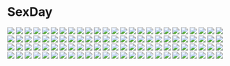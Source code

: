 # SexDay
![](https://konachan.com/jpeg/20af2b97cd2e7f6c62afee8d2a426142/Konachan.com%20-%20126106%20blood%20blush%20breasts%20censored%20dress%20fang%20game_cg%20long_hair%20male%20nipples%20nopan%20pink_hair%20purple_hair%20pussy_juice%20sex%20short_hair%20tears%20twintails.jpg)
![](https://konachan.com/image/2987ed9710eb0bc32d36a556bd7bf1e8/Konachan.com%20-%2093006%20black_rock_shooter%20blood%20bra%20kuroi_mato%20tears%20twintails%20underwear%20xai.jpg)
![](https://konachan.com/image/f7c85841d5243fd8430299cea0805544/Konachan.com%20-%20299010%20animal%20animal_ears%20gray_eyes%20gray_hair%20jpeg_artifacts%20maou_renjishi%20mouse%20mousegirl%20original%20pantyhose.jpg)
![](https://konachan.com/image/2663dbbcafb71210803eb54804e673bb/Konachan.com%20-%20184838%20black_hair%20blue_eyes%20blue_hair%20building%20city%20gloves%20gun_gale_online%20kirigaya_kazuto%20long_hair%20male%20shinon_%28sao%29%20short_hair%20thighhighs%20yuugure.jpg)
![](https://konachan.com/jpeg/47a1746f4066bea44eef742a8ad627be/Konachan.com%20-%20183819%20bow%20bra%20brown_hair%20cube%20game_cg%20green_eyes%20kantoku%20minagawa_yuuhi%20navel%20panties%20school_uniform%20skirt%20underwear%20undressing%20your_diary.jpg)
![](https://konachan.com/jpeg/e37d52903b86fd2d516806af8aabd5e9/Konachan.com%20-%20273221%202girls%20azur_lane%20breasts%20brown_hair%20clouds%20dress%20garter%20gray_hair%20hoodie%20katana%20kneehighs%20long_hair%20ponytail%20sky%20sunset%20sword%20thighhighs%20water%20weapon.jpg)
![](https://konachan.com/image/2f2ed494103ad0e6441138ad801096be/Konachan.com%20-%20208665%20animal_ears%20blonde_hair%20blue_eyes%20breasts%20long_hair%20navel%20nipples%20no_bra%20racoon-kun%20seeu%20shirt_lift%20skirt%20thighhighs%20vocaloid%20watermark.jpg)
![](https://konachan.com/jpeg/f7f267786fa864851ace5dfe6f20cabb/Konachan.com%20-%20298312%20akasaai%20breasts%20cameltoe%20cleavage%20fate_grand_order%20fate_%28series%29%20flowers%20gloves%20japanese_clothes%20long_hair%20pink_eyes%20pink_hair%20scan%20water.jpg)
![](https://konachan.com/jpeg/344081575a6c3dd90f8cff3ebba8fac2/Konachan.com%20-%20249577%20annin_doufu%20idolmaster%20idolmaster_cinderella_girls%20idolmaster_cinderella_girls_starlight_stage%20kamiya_nao.jpg)
![](https://konachan.com/image/8d866822e210e2136a132a786ccaf769/Konachan.com%20-%20275691%20aqua_eyes%20ass%20ass_grab%20blush%20braids%20breasts%20cleavage%20garter%20headband%20kneehighs%20long_hair%20muloli%20navel%20tail%20thighhighs%20twintails%20wink%20wristwear.jpg)
![](https://konachan.com/jpeg/3fbc9732fdbfc410041e905f984e04e8/Konachan.com%20-%2030667%20akikan%21%20daichi_kakeru%20melon%20suzuhira_hiro%20tenkuuji_najimi.jpg)
![](https://konachan.com/image/2d8a873219b3d475c2b0581bb82bdf01/Konachan.com%20-%20260250%202girls%20blue_eyes%20blue_hair%20blush%20bunny%20fang%20original%20park%20pomujoynet1%20red_eyes%20red_hair%20scarf%20signed%20snow%20snowman%20tree%20valentine%20winter.jpg)
![](https://konachan.com/image/8a9fb64ae0d48fac5f5e7126f99af559/Konachan.com%20-%2033476%20.hack__%20.hack__g.u.%20.hack__link%20.hack__roots%20haseo.jpg)
![](https://konachan.com/image/789000a378ebd740380085dadd34c9d8/Konachan.com%20-%20170200%20bow%20chain%20drink%20food%20hakurei_reimu%20hat%20horns%20ibuki_suika%20long_hair%20male%20miko%20monochrome%20short_hair%20sketch%20sleeping%20touhou%20witch%20yakumo_yukari%20zaxzero.jpg)
![](https://konachan.com/image/428c29fc9c6dc8862532f2656310ea8a/Konachan.com%20-%20255550%20black_hair%20blush%20breasts%20brown_eyes%20cleavage%20idolmaster%20idolmaster_cinderella_girls%20ishii_takuma%20kohinata_miho%20necklace%20short_hair%20wink.jpg)
![](https://konachan.com/image/0fc35320f11b412c060aed16d30a6fcb/Konachan.com%20-%2054246%20hat%20long_hair%20patchouli_knowledge%20purple_eyes%20purple_hair%20touhou%20white.jpg)
![](https://konachan.com/image/0619fc86daba0fdad482a002cdd281ab/Konachan.com%20-%20165116%20amino_dopple%20anthropomorphism%20ass%20blonde_hair%20boots%20elbow_gloves%20gloves%20gray_eyes%20headband%20long_hair%20nopan%20rensouhou-chan%20skirt%20thighhighs%20water%20wink.jpg)
![](https://konachan.com/image/54668381958fd3dabc90597958ccf5fa/Konachan.com%20-%20198971%20ass%20breasts%20cleavage%20dark_skin%20glasses%20group%20hunie_pop%20kaskia%20kneehighs%20panties%20skirt%20sport%20tagme%20tennis%20underwear%20upskirt%20wristwear%20yumi_aiko.jpg)
![](https://konachan.com/jpeg/14be555bd87434d804dcff56764e495a/Konachan.com%20-%2057611%20honey_coming%20shichiri_yuma.jpg)
![](https://konachan.com/image/0a275aa4fca6fe08e8b34f70bf80370d/Konachan.com%20-%208162%20christmas%20fujimiya_chisa%20gift_%28visual_novel%29%20kamishiro_yukari.jpg)
![](https://konachan.com/image/1c700303cf9fbf5f9426293aec7d8086/Konachan.com%20-%2070153%20blush%20meiko%20red_eyes%20red_hair%20short_hair%20skirt%20vocaloid%20zoom_layer.jpg)
![](https://konachan.com/image/21f2b5bcc734ef6d7ff4c661c868ed7a/Konachan.com%20-%20227344%20abyssal_mine%20anthropomorphism%20ass%20barefoot%20beach%20bikini%20blue_eyes%20blush%20gray_hair%20kantai_collection%20red_eyes%20red_hair%20short_hair%20swimsuit%20tentacles.jpg)
![](https://konachan.com/jpeg/5a0da65854bce220f92f0fa7af0eac97/Konachan.com%20-%20254702%202girls%20aqua_hair%20ass%20bed%20braids%20brown_eyes%20game_cg%20gloves%20green_hair%20long_hair%20ponytail%20pussy%20pussy_juice%20skirt%20spread_legs%20thighhighs%20uncensored.jpg)
![](https://konachan.com/image/e4e246ac469ef00db3b376dd46779834/Konachan.com%20-%2045226%20animal_ears%20brown_hair%20catgirl%20chen%20chibi%20hat%20red%20red_eyes%20short_hair%20tail%20touhou%20zoom_layer.jpg)
![](https://konachan.com/image/a0871a4d1deba2fc7cb012c5823a301f/Konachan.com%20-%20199250%20animal_ears%20bow%20breasts%20cleavage%20cosplay%20nishikino_maki%20purple_eyes%20red_hair%20see_through%20short_hair%20skirt%20tail%20tucana%20wristwear.jpg)
![](https://konachan.com/image/a48d2b7716be89376ff533066885539f/Konachan.com%20-%2039951%20aquaplus%20kouno_harumi%20leaf%20mitsumi_misato%20to_heart%20to_heart_2%20to_heart_2_another_days.jpg)
![](https://konachan.com/image/fdff296158152e28dafd6f43a7e8a98c/Konachan.com%20-%20109989%20aleksi%20harry_potter%20luna_lovegood.jpg)
![](https://konachan.com/image/c416d44ac2ebf4295745ee8edff1a992/Konachan.com%20-%20165721%20animal_ears%20fan%20hat%20japanese_clothes%20original%20salay%20tail.jpg)
![](https://konachan.com/jpeg/7146eb07419c8f4fca45ac4b4cc9073b/Konachan.com%20-%20132511%202girls%20bow%20cherry_blossoms%20flowers%20hakurei_reimu%20horns%20ibuki_suika%20japanese_clothes%20miko%20ryosios%20torii%20touhou%20yellow_eyes.jpg)
![](https://konachan.com/jpeg/7c8a1173ce286effc26b1e5ed111564d/Konachan.com%20-%20285917%20animal%20bed%20blue_eyes%20blush%20book%20cat%20dress%20food%20fruit%20green_eyes%20green_hair%20long_hair%20original%20red_hair%20strawberry%20tail%20techgirl%20thighhighs%20watermark.jpg)
![](https://konachan.com/jpeg/3427ffdc6a0c7fe898f1f5b5e155857a/Konachan.com%20-%20157914%20grass%20himekaidou_hatate%20inubashiri_momiji%20red_eyes%20rikkido%20shameimaru_aya%20touhou%20white_hair%20wolfgirl.jpg)
![](https://konachan.com/jpeg/84d37ee99c0f32dd4d02440241f31a2a/Konachan.com%20-%2030952%20hayasaka_hiyori%20mizuiro%20white.jpg)
![](https://konachan.com/jpeg/2bc34d55374b51f896ace761f2a76d2f/Konachan.com%20-%20149441%20blue_hair%20blush%20breasts%20censored%20cube%20game_cg%20green_eyes%20kanekiyo_miwa%20kurano_ema%20long_hair%20navel%20nipples%20no_bra%20penis%20pussy%20pussy_juice%20shirt_lift.jpg)
![](https://konachan.com/image/d021e4216f3c9f62d63a97b9a7d0e7b9/Konachan.com%20-%2021340%20chii%20chobits.jpg)
![](https://konachan.com/jpeg/492f5b5fd5062c0f5a6ccac150fab67c/Konachan.com%20-%20245366%20bellabow%20horikawa_raiko%20red_eyes%20red_hair%20shirt%20tie%20touhou.jpg)
![](https://konachan.com/image/2700fd950e9f3dc638f23a793f4949f6/Konachan.com%20-%20197333%20aqua_eyes%20aqua_hair%20blush%20choker%20dress%20hatsune_miku%20headdress%20hoodie%20instrument%20leaves%20long_hair%20sa_%28h28085%29%20vocaloid%20wristwear.jpg)
![](https://konachan.com/image/cde2f4aa4141add0624561337a6202e0/Konachan.com%20-%20158104%20blonde_hair%20blue_eyes%20blush%20bow%20braids%20dress%20headband%20heart%20ia%20kanipanda%20vocaloid%20wink.jpg)
![](https://konachan.com/image/93f1c9ab8a7543b95477617a1850121c/Konachan.com%20-%209359%20astaroth%20shinrabanshou.jpg)
![](https://konachan.com/jpeg/d47d919b968cca7135c4a3365356bdf9/Konachan.com%20-%20258153%20aliasing%20aqua_eyes%20armor%20blush%20fate_grand_order%20fate_%28series%29%20long_hair%20meltryllis%20navel%20purple_hair%20samoore.jpg)
![](https://konachan.com/image/27da737f16386d702b8245c3dd95e09e/Konachan.com%20-%20180064%20blush%20bow%20brown_hair%20building%20dress%20flowers%20gloves%20green_eyes%20hat%20jpeg_artifacts%20kinomoto_sakura%20moonknives%20petals%20short_hair%20sky%20thighhighs%20wings.jpg)
![](https://konachan.com/image/4698c9a571ef515edc6663adf272aebb/Konachan.com%20-%20196114%20animal_ears%20anthropomorphism%20ass%20breasts%20bunny_ears%20bunnygirl%20cleavage%20glasses%20group%20hiei_%28kancolle%29%20kantai_collection%20kongou_%28kancolle%29%20sasayuki%20tail.jpg)
![](https://konachan.com/jpeg/e6df9c68f1135883b7cf2e9109afdbfc/Konachan.com%20-%20174758%20ass%20bed%20blush%20cameltoe%20game_cg%20green_eyes%20hoodie%20ichiban_janakya_dame_desu_ka%3F%20nanase_meruchi%20pantyhose%20rosebleu%20shijou_sango%20short_hair%20white_hair.jpg)
![](https://konachan.com/jpeg/169b71975fa696eff7e66bff32f868b5/Konachan.com%20-%20302581%20azur_lane%20bandage%20blue_eyes%20bra%20breasts%20cleavage%20gloves%20gray_hair%20gun%20hat%20heart%20kurot%20loli%20navel%20pink_eyes%20ponytail%20shackles%20tie%20underwear%20weapon.jpg)
![](https://konachan.com/image/912dc06783c12efb0920a9079e33869a/Konachan.com%20-%2043704%20toppara.jpg)
![](https://konachan.com/image/d706932fde8ea883d71042c15d3602e0/Konachan.com%20-%20180509%20black_hair%20blush%20breasts%20koisuru_natsu_no_last_resort%20kouzaki_umi%20long_hair%20marui%20nipples%20nude%20pulltop%20red_eyes%20sex%20wet.jpg)
![](https://konachan.com/jpeg/2b8346923ae0b3a205fcbd5b22542ea1/Konachan.com%20-%2026690%20tagme.jpg)
![](https://konachan.com/jpeg/d8adab6c84e0d9ffec75c0f93c6a6ac4/Konachan.com%20-%20211107%20brown_hair%20game_cg%20houjou_mirika%20purple_eyes%20rain%20short_hair%20skirt%20touhikou_game%20water%20yasuyuki.jpg)
![](https://konachan.com/jpeg/fc6f01f0ec0f33342a013a7b007631ab/Konachan.com%20-%20164795%20breasts%20censored%20game_cg%20kizuna_%28reminiscence%29%20panties%20reminiscence%20sex%20striped_panties%20tigre_soft%20tomose_shunsaku%20underwear.jpg)
![](https://konachan.com/jpeg/da2b58bbbe93670fb9943e33ff4df387/Konachan.com%20-%20297558%20animal_ears%20bikini%20blonde_hair%20blush%20brown_eyes%20komeshiro_kasu%20long_hair%20navel%20original%20purple_eyes%20red_eyes%20scan%20swimsuit%20white_hair.jpg)
![](https://konachan.com/image/eae2ecfa5eed7f65d55d691fa3bf0c15/Konachan.com%20-%2058845%20black_hair%20ch%40r%20le%3B0%20long_hair%20original%20red_eyes%20white.jpg)
![](https://konachan.com/jpeg/8ef02b96afee9cdf1f39c04dce283d75/Konachan.com%20-%20182983%20ass%20blonde_hair%20blush%20eufonie%20game_cg%20headband%20koiken_otome%20panties%20someya_yuzu%20tateha%20tears%20underwear%20yellow_eyes.jpg)
![](https://konachan.com/jpeg/43a08fa254c6a4e954a26301eb0c1981/Konachan.com%20-%20239022%20aqua_eyes%20aqua_hair%20breasts%20dress%20maid%20rem_%28re%3Azero%29%20re%3Azero_kara_hajimeru_isekai_seikatsu%20ribbons%20short_hair%20vector.jpg)
![](https://konachan.com/image/37af371e35087f14d37f3151fbe6002d/Konachan.com%20-%2029576%20girls_bravo%20kojima_kirie.jpg)
![](https://konachan.com/image/2b9994161612e50bc097e5fb79298596/Konachan.com%20-%20185664%20animal_ears%20blue_eyes%20bra%20brown_hair%20cross%20doggirl%20necklace%20original%20panties%20suikakitsu_shiro%20tail%20thighhighs%20underwear.jpg)
![](https://konachan.com/image/eadc71a743a0396827fd6072e965caaa/Konachan.com%20-%2056753%20asanami_miori%20kurushima_shiho%20shirogane_no_soleil%20sol_valkyrie%20tsurugi_hagane.jpg)
![](https://konachan.com/image/d7092e1f3e8b18586cd278bfe5d87b55/Konachan.com%20-%20171357%20blue_eyes%20boots%20cropped%20dress%20elbow_gloves%20fuji_choko%20gloves%20kneehighs%20long_hair%20original%20staff%20white_hair%20wings.jpg)
![](https://konachan.com/image/57ddbffd7aacf1d3e769f1678ee40895/Konachan.com%20-%2050391%20blue_eyes%20long_hair%20mashiroiro_symphony%20pannya%20ryohka%20sena_airi%20thighhighs.jpg)
![](https://konachan.com/jpeg/03b45bdc593c5328efee3f1b7641162a/Konachan.com%20-%2066277%20g_senjou_no_maou%20miwa_tsubaki.jpg)
![](https://konachan.com/jpeg/1d56bd3d36d3e10a2a822d0bed35f2b1/Konachan.com%20-%2095783%20anekano%20bath%20brown_hair%20censored%20chococo%20erect_nipples%20game_cg%20long_hair%20moo_%28umineko%29%20noyama_kaede%20noyama_ringo%20penis%20red_hair%20sex%20shower%20wet.jpg)
![](https://konachan.com/image/1213defb7122100f1d763c9451081250/Konachan.com%20-%2030122%20kimi_ga_nozomu_eien%20nurse%20tagme.jpg)
![](https://konachan.com/image/d280ca9e927578d9e6dfe46923413d4d/Konachan.com%20-%2077562%20blood%20blue_eyes%20gun%20hatsuko%20megurine_luka%20pink_hair%20vocaloid%20weapon.jpg)
![](https://konachan.com/jpeg/dee446ca6d4e21da106d7827b1e06a68/Konachan.com%20-%20265964%20blue_eyes%20blush%20breasts%20brown_hair%20flowers%20granblue_fantasy%20headdress%20kochiya_%28gothope%29%20long_hair%20navel%20nipples%20nude%20rosetta_%28granblue_fantasy%29%20white.jpg)
![](https://konachan.com/jpeg/54ff03dc6966ab4c90a15a62a1861328/Konachan.com%20-%20272168%202girls%20black_hair%20bow%20dress%20hug%20kurosawa_ruby%20long_hair%20mashiro_%28rikuya%29%20matsuura_kanan%20ponytail%20red_hair%20school_uniform%20skirt%20twintails.jpg)
![](https://konachan.com/image/fe21fad7e8b6fc0ef0abb22981322986/Konachan.com%20-%2097944%20butterfly%20dress%20hat%20hawatari158%20katana%20konpaku_youmu%20myon%20saigyouji_yuyuko%20sword%20touhou%20weapon.jpg)
![](https://konachan.com/jpeg/45d6aa76a64dceda3060bfdcd8bc2db4/Konachan.com%20-%20132656%20breasts%20censored%20cum%20game_cg%20japanese_clothes%20nipples%20nitou_ou_mono_wa_ittou_mo_ezu%20sex%20tears%20yasuyuki%20yukata.jpg)
![](https://konachan.com/jpeg/8fdcc6fd004d6c0f5b10d649ba17de92/Konachan.com%20-%20284572%20akisaka_yamoka%20bed%20black_eyes%20black_hair%20blush%20breasts%20idolmaster%20idolmaster_cinderella_girls%20kobayakawa_sae%20long_hair%20navel%20nude.jpg)
![](https://konachan.com/jpeg/21a7cee6c942154306cddab7276644d5/Konachan.com%20-%20259294%20andou_misaki%20blush%20brown_hair%20chrono_clock%20cum%20game_cg%20koku%20panties%20penis%20purple_eyes%20purple_software%20school_uniform%20thighhighs%20uncensored%20underwear.jpg)
![](https://konachan.com/jpeg/c00cc7b0923c6775e3471e56968806cc/Konachan.com%20-%20143343%20aqua_eyes%20blonde_hair%20blush%20breasts%20building%20food%20headdress%20himizuki_kazusa%20long_hair%20maid%20nipples%20nopan%20original%20thighhighs%20topless.jpg)
![](https://konachan.com/image/b3c0f6d0fb146a20fa61ecdff5347eb5/Konachan.com%20-%20192407%20barefoot%20black_hair%20blue_eyes%20book%20brown_hair%20cameltoe%20ikari_shinji%20long_hair%20male%20panties%20short_hair%20striped_panties%20tatsuwo%20underwear.jpg)
![](https://konachan.com/image/9c1f399ece9e6ca922430d1c5ffecf2a/Konachan.com%20-%2049028%20patricia_thompson%20soul_eater.jpg)
![](https://konachan.com/jpeg/ab5437cd08d8d3e6171e6d98c691e3d7/Konachan.com%20-%2068312%20tagme.jpg)
![](https://konachan.com/image/49268ada8ac4129db3281ed872550562/Konachan.com%20-%20143378%20breasts%20cleavage%20fujimori_yuu%20jpeg_artifacts%20kaguyuu%20long_hair%20purple_eyes%20purple_hair%20school_uniform%20thighhighs%20white%20zettai_ryouiki.jpg)
![](https://konachan.com/image/747994177b6bb58addc528ac2167b353/Konachan.com%20-%2039551%20hidamari_sketch%20hiro%20miyako%20sae%20ume_aoki%20yuno.jpg)
![](https://konachan.com/jpeg/c979fce8e6657bb0d7fcad6a14baa3d8/Konachan.com%20-%20257251%20astronauts%20blue_eyes%20blue_hair%20furukawa_mai%20game_cg%20gloves%20hat%20kokusan_moyashi%20long_hair%20rozea%20skirt%20stockings%20sword%20weapon%20zettai_ryouiki.jpg)
![](https://konachan.com/image/9859a0f192c2f3bf9a6fbfd6a6088d75/Konachan.com%20-%20217610%20claudia_jerusalem%20dies_irae%20dress%20g_yuusuke%20light%20male%20wilhelm_ehrenburg.jpg)
![](https://konachan.com/image/81915ed8a37b57f4775899a1b58a4eb5/Konachan.com%20-%2094514%20blonde_hair%20breasts%20cleavage%20cropped%20cypha%20eyepatch%20higa_yukari%20katana%20mahou_shoujo_lyrical_nanoha%20nyantype%20scan%20sword%20weapon.jpg)
![](https://konachan.com/image/81b389d9175d341a21d74a15987d5e58/Konachan.com%20-%2021628%20hakurei_reimu%20japanese_clothes%20miko%20touhou.jpg)
![](https://konachan.com/image/d9b50e70de787fb01dc0f69ef6aa5d37/Konachan.com%20-%20212750%20akiyama_sou%20ass%20ass_grab%20bra%20breasts%20cum%20game_cg%20kneehighs%20misaki_kurehito%20nipples%20open_shirt%20sasaki_kaori%20sex%20tagme%20trumple%20underwear.jpg)
![](https://konachan.com/jpeg/862e3839eaea09cf9a4bf0f705d81a48/Konachan.com%20-%20223820%20anthropomorphism%20dango_remi%20dress%20elbow_gloves%20gloves%20gray_hair%20headdress%20kantai_collection%20orange_eyes%20signed%20third-party_edit%20white.jpg)
![](https://konachan.com/image/bdb31aad6e89d848e05db4bbe22a2fbe/Konachan.com%20-%2088897%20strike_witches%20tagme%20the_sky_crawlers.jpg)
![](https://konachan.com/image/c0f4a52f86ca62b4a06f6ffc612f8011/Konachan.com%20-%20214751%20ayase_eri%20christmas%20group%20hoshizora_rin%20koizumi_hanayo%20kousaka_honoka%20minami_kotori%20nishikino_maki%20poly%20sonoda_umi%20toujou_nozomi%20yazawa_nico.jpg)
![](https://konachan.com/image/143ebd997e4f4583067c119b3e08cc0b/Konachan.com%20-%2053438%20akiyama_mio%20black_hair%20blush%20breasts%20guitar%20hat%20instrument%20k-on%21%20long_hair%20monochrome%20nipples%20nude%20thighhighs%20white.jpg)
![](https://konachan.com/image/e1d9a8b99ca639b25f947dc1a7ca8740/Konachan.com%20-%2069624%20bakemonogatari%20close%20hanekawa_tsubasa%20monogatari_%28series%29%20nisemonogatari%20vector.jpg)
![](https://konachan.com/image/4d7db754db4d0ee1c2cd46aec6a63dc9/Konachan.com%20-%20301401%20blush%20breasts%20fate_grand_order%20fate_%28series%29%20hoodie%20mash_kyrielight%20nullken%20parody%20pink_hair%20purple_eyes%20short_hair%20tie%20twintails%20wink.jpg)
![](https://konachan.com/image/466a5bbb1a0ca06528494abbf4b17d6f/Konachan.com%20-%2048506%20blush%20breasts%20chinese_clothes%20chinese_dress%20dendrobium%20nipples%20nishieda%20pubic_hair%20sex%20uncensored%20wet.jpg)
![](https://konachan.com/image/ded58ff0105f860c230dc1bd36fc4ea5/Konachan.com%20-%2089761%20tagme.jpg)
![](https://konachan.com/image/072af8294f3378f998f46ed2526244b2/Konachan.com%20-%20159436%20ayanami_rei%20ikari_shinji%20loo%20makinami_mari_illustrious%20nagisa_kaworu%20neon_genesis_evangelion%20soryu_asuka_langley.jpg)
![](https://konachan.com/image/35a171340014e3b5c51d1193cf3ece21/Konachan.com%20-%2049780%20blonde_hair%20blue_eyes%20code_geass%20milly_ashford%20nude%20white.jpg)
![](https://konachan.com/jpeg/4186258f269941222548f7412047ed39/Konachan.com%20-%20305157%20ass%20barefoot%20blue_eyes%20blue_hair%20blush%20breasts%20catgirl%20cleavage%20dark_skin%20dress%20group%20hoodie%20loli%20long_hair%20original%20pink_hair%20sleeping%20tail%20twintails.jpg)
![](https://konachan.com/image/2fa192cc77e3cc5a36c6458083b57e5a/Konachan.com%20-%2062486%20bike_shorts%20kurusu_yuzuko%20miyata_akira%20pani_poni_dash%20school_uniform%20shorts%20watanuki_hibiki%20wink.jpg)
![](https://konachan.com/image/3cb00bea2d62a925ac16f8131a2a7247/Konachan.com%20-%20160848%20blue_eyes%20bouno_satoshi%20close%20horns%20long_hair%20mea_no_kyouiku_%28vocaloid%29%20monochrome%20original%20water%20white%20white_hair.jpg)
![](https://konachan.com/image/0001a0fca4e9d2193afea712421693be/Konachan.com%20-%2035474%20onozuka_komachi%20shikieiki_yamaxanadu%20touhou.jpg)
![](https://konachan.com/image/adfaed8266dd784a50478ef74753afc7/Konachan.com%20-%2012636%20asaba_yuuko%20bed%20black_hair%20breasts%20cleavage%20iriya_kana%20long_hair%20panties%20red_eyes%20school_uniform%20shiina_mayumi%20twintails%20underwear.jpg)
![](https://konachan.com/jpeg/f1ae4942cb8141370ad4bec6390d8e56/Konachan.com%20-%20297249%20apple228%20blush%20brown_hair%20close%20dress%20elbow_gloves%20gloves%20original%20purple_eyes.jpg)
![](https://konachan.com/jpeg/70797e1736e8b17b8a9e2d2136aa40de/Konachan.com%20-%20289619%20anthropomorphism%20blonde_hair%20blue_eyes%20girls_frontline%20gun%20hat%20long_hair%20pottsness%20ppsh-41_%28girls_frontline%29%20weapon.jpg)
![](https://konachan.com/image/9ec41e3b0d4cca893042dfebc4c18c36/Konachan.com%20-%2067508%20dance_in_the_vampire_bund%20mina_tepes.jpg)
![](https://konachan.com/image/bac693a904a25980c8799248f63e1922/Konachan.com%20-%2039977%20figure%20photo%20tagme.jpg)
![](https://konachan.com/image/759fb6b38965cd4a2c8e116a496dac74/Konachan.com%20-%2011984%20ciel%20shingetsutan_tsukihime%20tagme.jpg)
![](https://konachan.com/image/6ffc52fd084f94df12dbf99728cfeb1a/Konachan.com%20-%20273634%20anal%20anus%20ass%20blue_eyes%20gray%20hunter_x_hunter%20japanese_clothes%20long_hair%20norasuko%20penis%20pink_hair%20ponytail%20pussy%20sex%20sketch%20uncensored.jpg)
![](https://konachan.com/image/2ca7223425035a39dce7e0505ea10004/Konachan.com%20-%20104079%20book%20bra%20breasts%20cleavage%20gray_eyes%20hashi%20original%20underwear.jpg)
